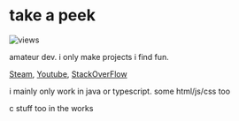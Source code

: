 # take a peek
![views](https://komarev.com/ghpvc/?username=nickelulz&color=brightgreen)

amateur dev. i only make projects i find fun.

[Steam](https://steamcommunity.com/id/nickelulz), 
[Youtube](https://www.youtube.com/channel/UCztEQkBZUKZr7d4QEeKzwoA), 
[StackOverFlow](https://stackoverflow.com/users/14091128/nickel)

i mainly only work in java or typescript. some html/js/css too

c stuff too in the works
